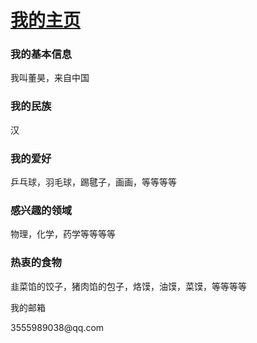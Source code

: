 <!DOCTYPE html>
<html lang="zh-cn">
 <head>
  <meta charset="utf-8"/>
  <title>我的第一个网页</title>
 </head>
 <body>
 <h1><a href="littlebabylon.github.io">我的主页</a></h1>
<h3>我的基本信息</h3>
 <p>我叫董昊，来自中国</p>
<h3>我的民族</h3>
<p>汉</p>
<h3>我的爱好</h3>
<p>乒乓球，羽毛球，踢毽子，画画，等等等等</p>
<h3>感兴趣的领域</h3>
<p>物理，化学，药学等等等等</p>
<h3>热衷的食物</h3>
<p>韭菜馅的饺子，猪肉馅的包子，烙馍，油馍，菜馍，等等等等</p>
<h9>我的邮箱</h9>
<p>3555989038@qq.com</p>
</body>
</html>
